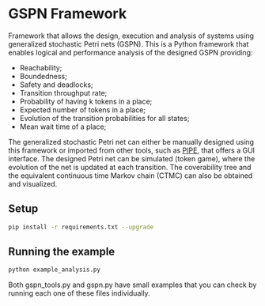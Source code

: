 # GSPN Framework
Framework that allows the design, execution and analysis of systems using generalized stochastic Petri nets (GSPN).
This is a Python framework that enables logical and performance analysis of the designed GSPN providing:
* Reachability;
* Boundedness;
* Safety and deadlocks;
* Transition throughput rate;
* Probability of having k tokens in a place;
* Expected number of tokens in a place;
* Evolution of the transition probabilities for all states;
* Mean wait time of a place;

The generalized stochastic Petri net can either be manually designed using this framework or imported from other tools, such as [PIPE](https://github.com/sarahtattersall/PIPE), that offers a GUI interface.
The designed Petri net can be simulated (token game), where the evolution of the net is updated at each transition.
The coverability tree and the equivalent continuous time Markov chain (CTMC) can also be obtained and visualized.


## Setup
```bash
pip install -r requirements.txt --upgrade
```

## Running the example
```bash
python example_analysis.py
```
Both gspn_tools.py and gspn.py have small examples that you can check by running each one of these files individually.
